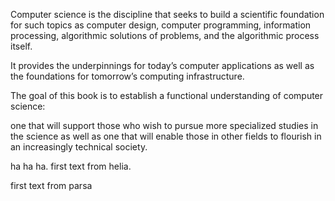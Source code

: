 Computer science is the discipline that seeks to build a scientific foundation
for such topics as computer design, computer programming, information processing,
algorithmic solutions of problems, and the algorithmic process itself.

It provides the underpinnings for today’s computer applications as well as the
foundations for tomorrow’s computing infrastructure.

The goal of this book is to establish a functional
understanding of computer science:

one that will support those who wish to
pursue more specialized studies in the science as well as one that will enable
those in other fields to flourish in an increasingly technical society.

ha ha ha. first text from helia.

first text from parsa